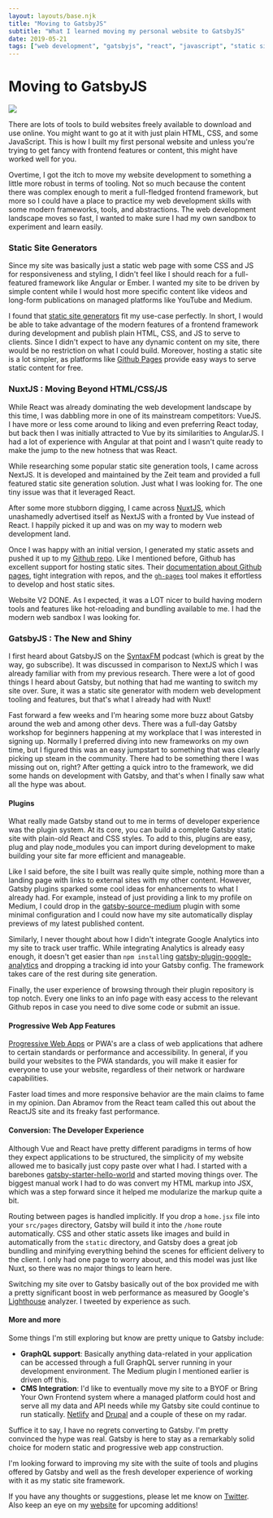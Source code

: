 ```yaml
---
layout: layouts/base.njk
title: "Moving to GatsbyJS"
subtitle: "What I learned moving my personal website to GatsbyJS"
date: 2019-05-21
tags: ["web development", "gatsbyjs", "react", "javascript", "static sites"]
---
```


# Moving to GatsbyJS

![](https://cdn-images-1.medium.com/max/800/1*7eVuVKQFGc0-DBr0VqRXEw.png)

There are lots of tools to build websites freely available to download and use online. You might want to go at it with just plain HTML, CSS, and some JavaScript. This is how I built my first personal website and unless you're trying to get fancy with frontend features or content, this might have worked well for you.

Overtime, I got the itch to move my website development to something a little more robust in terms of tooling. Not so much because the content there was complex enough to merit a full-fledged frontend framework, but more so I could have a place to practice my web development skills with some modern frameworks, tools, and abstractions. The web development landscape moves so fast, I wanted to make sure I had my own sandbox to experiment and learn easily.

### Static Site Generators

Since my site was basically just a static web page with some CSS and JS for responsiveness and styling, I didn't feel like I should reach for a full-featured framework like Angular or Ember. I wanted my site to be driven by simple content while I would host more specific content like videos and long-form publications on managed platforms like YouTube and Medium.

I found that [static site generators](https://www.staticgen.com/) fit my use-case perfectly. In short, I would be able to take advantage of the modern features of a frontend framework during development and publish plain HTML, CSS, and JS to serve to clients. Since I didn't expect to have any dynamic content on my site, there would be no restriction on what I could build. Moreover, hosting a static site is a lot simpler, as platforms like [Github Pages](https://pages.github.com/) provide easy ways to serve static content for free.

### NuxtJS : Moving Beyond HTML/CSS/JS

While React was already dominating the web development landscape by this time, I was dabbling more in one of its mainstream competitors: VueJS. I have more or less come around to liking and even preferring React today, but back then I was initially attracted to Vue by its similarities to AngularJS. I had a lot of experience with Angular at that point and I wasn't quite ready to make the jump to the new hotness that was React.

While researching some popular static site generation tools, I came across NextJS. It is developed and maintained by the Zeit team and provided a full featured static site generation solution. Just what I was looking for. The one tiny issue was that it leveraged React.

After some more stubborn digging, I came across [NuxtJS](https://nuxtjs.org/), which unashamedly advertised itself as NextJS with a fronted by Vue instead of React. I happily picked it up and was on my way to modern web development land.

Once I was happy with an initial version, I generated my static assets and pushed it up to my [Github repo](https://github.com/Nirespire/nirespire.github.io). Like I mentioned before, Github has excellent support for hosting static sites. Their [documentation about Github pages](https://help.github.com/en/articles/configuring-a-publishing-source-for-github-pages), tight integration with repos, and the [`gh-pages`](https://www.npmjs.com/package/gh-pages) tool makes it effortless to develop and host static sites.

Website V2 DONE. As I expected, it was a LOT nicer to build having modern tools and features like hot-reloading and bundling available to me. I had the modern web sandbox I was looking for.

### GatsbyJS : The New and Shiny

I first heard about GatsbyJS on the [SyntaxFM](https://syntax.fm/) podcast (which is great by the way, go subscribe). It was discussed in comparison to NextJS which I was already familiar with from my previous research. There were a lot of good things I heard about Gatsby, but nothing that had me wanting to switch my site over. Sure, it was a static site generator with modern web development tooling and features, but that's what I already had with Nuxt!

Fast forward a few weeks and I'm hearing some more buzz about Gatsby around the web and among other devs. There was a full-day Gatsby workshop for beginners happening at my workplace that I was interested in signing up. Normally I preferred diving into new frameworks on my own time, but I figured this was an easy jumpstart to something that was clearly picking up steam in the community. There had to be something there I was missing out on, right? After getting a quick intro to the framework, we did some hands on development with Gatsby, and that's when I finally saw what all the hype was about.

#### Plugins

What really made Gatsby stand out to me in terms of developer experience was the plugin system. At its core, you can build a complete Gatsby static site with plain-old React and CSS styles. To add to this, plugins are easy, plug and play node_modules you can import during development to make building your site far more efficient and manageable.

Like I said before, the site I built was really quite simple, nothing more than a landing page with links to external sites with my other content. However, Gatsby plugins sparked some cool ideas for enhancements to what I already had. For example, instead of just providing a link to my profile on Medium, I could drop in the [gatsby-source-medium](https://www.gatsbyjs.org/packages/gatsby-source-medium/) plugin with some minimal configuration and I could now have my site automatically display previews of my latest published content.

Similarly, I never thought about how I didn't integrate Google Analytics into my site to track user traffic. While integrating Analytics is already easy enough, it doesn't get easier than `npm install`ing [gatsby-plugin-google-analytics](https://www.gatsbyjs.org/docs/adding-analytics/) and dropping a tracking id into your Gatsby config. The framework takes care of the rest during site generation.

Finally, the user experience of browsing through their plugin repository is top notch. Every one links to an info page with easy access to the relevant Github repos in case you need to dive some code or submit an issue.

#### Progressive Web App Features

[Progressive Web Apps](https://developers.google.com/web/progressive-web-apps/) or PWA's are a class of web applications that adhere to certain standards or performance and accessibility. In general, if you build your websites to the PWA standards, you will make it easier for everyone to use your website, regardless of their network or hardware capabilities.

Faster load times and more responsive behavior are the main claims to fame in my opinion. Dan Abramov from the React team called this out about the ReactJS site and its freaky fast performance.

<blockquote class="twitter-tweet">
<a href="https://twitter.com/dan_abramov/status/1083502444024340481"></a>
</blockquote>

#### Conversion: The Developer Experience

Although Vue and React have pretty different paradigms in terms of how they expect applications to be structured, the simplicity of my website allowed me to basically just copy paste over what I had. I started with a barebones [gatsby-starter-hello-world](https://www.gatsbyjs.org/starters/gatsbyjs/gatsby-starter-blog/) and started moving things over. The biggest manual work I had to do was convert my HTML markup into JSX, which was a step forward since it helped me modularize the markup quite a bit.

Routing between pages is handled implicitly. If you drop a `home.jsx` file into your `src/pages` directory, Gatsby will build it into the `/home` route automatically. CSS and other static assets like images and build in automatically from the `static` directory, and Gatsby does a great job bundling and minifying everything behind the scenes for efficient delivery to the client. I only had one page to worry about, and this model was just like Nuxt, so there was no major things to learn here.

Switching my site over to Gatsby basically out of the box provided me with a pretty significant boost in web performance as measured by Google's [Lighthouse](https://developers.google.com/web/tools/lighthouse/) analyzer. I tweeted by experience as such.

<blockquote class="twitter-tweet">
<a href="https://twitter.com/Nirespire/status/1117481391527272454"></a>
</blockquote>

#### More and more

Some things I'm still exploring but know are pretty unique to Gatsby include:

* **GraphQL support**: Basically anything data-related in your application can be accessed through a full GraphQL server running in your development environment. The Medium plugin I mentioned earlier is driven off this.
* **CMS Integration**: I'd like to eventually move my site to a BYOF or Bring Your Own Frontend system where a managed platform could host and serve all my data and API needs while my Gatsby site could continue to run statically. [Netlify](https://www.netlify.com/) and [Drupal](https://www.drupal.org/) and a couple of these on my radar.

Suffice it to say, I have no regrets converting to Gatsby. I'm pretty convinced the hype was real. Gatsby is here to stay as a remarkably solid choice for modern static and progressive web app construction.

I'm looking forward to improving my site with the suite of tools and plugins offered by Gatsby and well as the fresh developer experience of working with it as my static site framework.

If you have any thoughts or suggestions, please let me know on [Twitter](https://twitter.com/Nirespire). Also keep an eye on my [website](https://sanjaynair.me/) for upcoming additions!